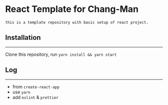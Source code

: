 # React Template for Chang-Man
    this is a template repository with basic setup of react project.  
  

## Installation
---
Clone this repository, run `yarn install && yarn start`  

## Log
---
* from `create-react-app`
* use `yarn`
* add `eslint` & `prettier`
